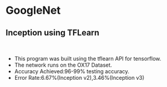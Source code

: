 # GoogleNet
<h2>Inception using TFLearn</h2><br>
<ul>

<li>This program was built using the tflearn API for tensorflow.</li>
<li>The network runs on the OX17 Dataset.</li>
<li>Accuracy Achieved:96-99% testing accuracy.
<li>Error Rate:6.67%(Inception v2),3.46%(Inception v3)</li>
</ul>
